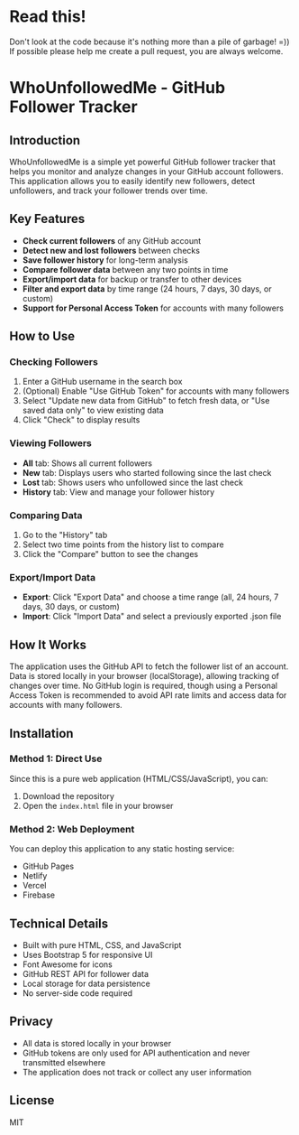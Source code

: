 # Read this!
Don't look at the code because it's nothing more than a pile of garbage! =))    
If possible please help me create a pull request, you are always welcome.

# WhoUnfollowedMe - GitHub Follower Tracker

## Introduction
WhoUnfollowedMe is a simple yet powerful GitHub follower tracker that helps you monitor and analyze changes in your GitHub account followers. This application allows you to easily identify new followers, detect unfollowers, and track your follower trends over time.

## Key Features
- **Check current followers** of any GitHub account
- **Detect new and lost followers** between checks
- **Save follower history** for long-term analysis
- **Compare follower data** between any two points in time
- **Export/import data** for backup or transfer to other devices
- **Filter and export data** by time range (24 hours, 7 days, 30 days, or custom)
- **Support for Personal Access Token** for accounts with many followers

## How to Use

### Checking Followers
1. Enter a GitHub username in the search box
2. (Optional) Enable "Use GitHub Token" for accounts with many followers
3. Select "Update new data from GitHub" to fetch fresh data, or "Use saved data only" to view existing data
4. Click "Check" to display results

### Viewing Followers
- **All** tab: Shows all current followers
- **New** tab: Displays users who started following since the last check
- **Lost** tab: Shows users who unfollowed since the last check
- **History** tab: View and manage your follower history

### Comparing Data
1. Go to the "History" tab
2. Select two time points from the history list to compare
3. Click the "Compare" button to see the changes

### Export/Import Data
- **Export**: Click "Export Data" and choose a time range (all, 24 hours, 7 days, 30 days, or custom)
- **Import**: Click "Import Data" and select a previously exported .json file

## How It Works
The application uses the GitHub API to fetch the follower list of an account. Data is stored locally in your browser (localStorage), allowing tracking of changes over time. No GitHub login is required, though using a Personal Access Token is recommended to avoid API rate limits and access data for accounts with many followers.

## Installation

### Method 1: Direct Use
Since this is a pure web application (HTML/CSS/JavaScript), you can:
1. Download the repository
2. Open the `index.html` file in your browser

### Method 2: Web Deployment
You can deploy this application to any static hosting service:
- GitHub Pages
- Netlify
- Vercel
- Firebase

## Technical Details
- Built with pure HTML, CSS, and JavaScript
- Uses Bootstrap 5 for responsive UI
- Font Awesome for icons
- GitHub REST API for follower data
- Local storage for data persistence
- No server-side code required

## Privacy
- All data is stored locally in your browser
- GitHub tokens are only used for API authentication and never transmitted elsewhere
- The application does not track or collect any user information

## License
MIT
